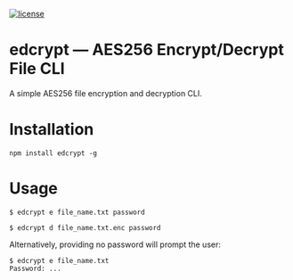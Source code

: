 [![license](https://img.shields.io/npm/l/edcrypt)](https://github.com/Kersheh/edcrypt/blob/master/LICENSE)

# edcrypt &mdash; AES256 Encrypt/Decrypt File CLI

A simple AES256 file encryption and decryption CLI.

# Installation

    npm install edcrypt -g

# Usage

    $ edcrypt e file_name.txt password

    $ edcrypt d file_name.txt.enc password

  Alternatively, providing no password will prompt the user:

    $ edcrypt e file_name.txt
    Password: ...
